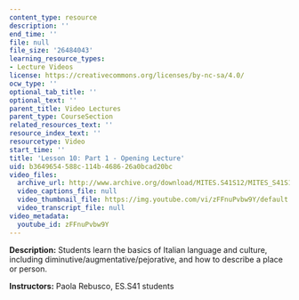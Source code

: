```yaml
---
content_type: resource
description: ''
end_time: ''
file: null
file_size: '26484043'
learning_resource_types:
- Lecture Videos
license: https://creativecommons.org/licenses/by-nc-sa/4.0/
ocw_type: ''
optional_tab_title: ''
optional_text: ''
parent_title: Video Lectures
parent_type: CourseSection
related_resources_text: ''
resource_index_text: ''
resourcetype: Video
start_time: ''
title: 'Lesson 10: Part 1 - Opening Lecture'
uid: b3649654-588c-114b-4686-26a0bcad20bc
video_files:
  archive_url: http://www.archive.org/download/MITES.S41S12/MITES_S41S12_Lesson10_Part1_300k.mp4
  video_captions_file: null
  video_thumbnail_file: https://img.youtube.com/vi/zFFnuPvbw9Y/default.jpg
  video_transcript_file: null
video_metadata:
  youtube_id: zFFnuPvbw9Y
---
```


**Description:** Students learn the basics of Italian language and culture, including diminutive/augmentative/pejorative, and how to describe a place or person.

**Instructors:** Paola Rebusco, ES.S41 students

